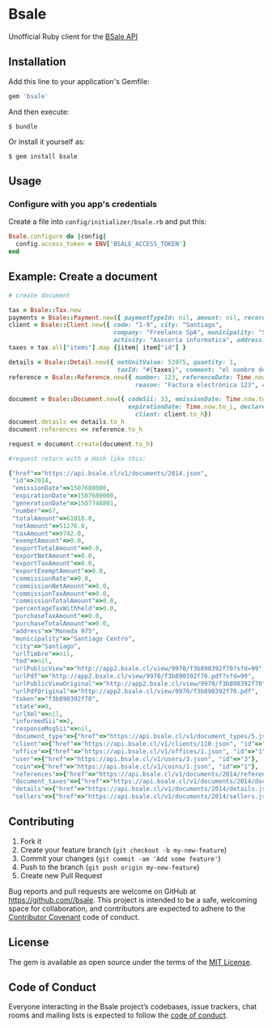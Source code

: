 # Bsale

Unofficial Ruby client for the [BSale API](https://github.com/gmontero/API-Bsale/wiki)

## Installation

Add this line to your application's Gemfile:

```ruby
gem 'bsale'
```

And then execute:

    $ bundle

Or install it yourself as:

    $ gem install bsale

## Usage
### Configure with you app's credentials
Create a file into `config/initializer/bsale.rb` and put this:

```ruby
Bsale.configure do |config|
  config.access_token = ENV['BSALE_ACCESS_TOKEN']
end
```

## Example: Create a document

```ruby
# create document

tax = Bsale::Tax.new
payments = Bsale::Payment.new({ paymentTypeId: nil, amount: nil, recordDate: nil })
client = Bsale::Client.new({ code: "1-9", city: "Santiago",
                             company: "Freelance SpA", municipality: "Santiago Centro",
                             activity: "Asesoría informatica", address: "Moneda 975" })
taxes = tax.all["items"].map {|item| item["id"] }

details = Bsale::Detail.new({ netUnitValue: 53975, quantity: 1,
                              taxId: "#{taxes}", comment: "el nombre del producto que voy a vender", discount: 5 })
reference = Bsale::Reference.new({ number: 123, referenceDate: Time.now.to_i,
                                   reason: "Factura electrónica 123", codeSii: 33 })

document = Bsale::Document.new({ codeSii: 33, emissionDate: Time.now.to_i,
                                 expirationDate: Time.now.to_i, declareSii: 0,
                                   client: client.to_h})
document.details << details.to_h
document.references << reference.to_h

request = document.create(document.to_h)

#request return with a Hash like this:

{"href"=>"https://api.bsale.cl/v1/documents/2014.json",
 "id"=>2014,
 "emissionDate"=>1507680000,
 "expirationDate"=>1507680000,
 "generationDate"=>1507748801,
 "number"=>67,
 "totalAmount"=>61018.0,
 "netAmount"=>51276.0,
 "taxAmount"=>9742.0,
 "exemptAmount"=>0.0,
 "exportTotalAmount"=>0.0,
 "exportNetAmount"=>0.0,
 "exportTaxAmount"=>0.0,
 "exportExemptAmount"=>0.0,
 "commissionRate"=>0.0,
 "commissionNetAmount"=>0.0,
 "commissionTaxAmount"=>0.0,
 "commissionTotalAmount"=>0.0,
 "percentageTaxWithheld"=>0.0,
 "purchaseTaxAmount"=>0.0,
 "purchaseTotalAmount"=>0.0,
 "address"=>"Moneda 975",
 "municipality"=>"Santiago Centro",
 "city"=>"Santiago",
 "urlTimbre"=>nil,
 "ted"=>nil,
 "urlPublicView"=>"http://app2.bsale.cl/view/9970/f3b890392f70?sfd=99",
 "urlPdf"=>"http://app2.bsale.cl/view/9970/f3b890392f70.pdf?sfd=99",
 "urlPublicViewOriginal"=>"http://app2.bsale.cl/view/9970/f3b890392f70",
 "urlPdfOriginal"=>"http://app2.bsale.cl/view/9970/f3b890392f70.pdf",
 "token"=>"f3b890392f70",
 "state"=>0,
 "urlXml"=>nil,
 "informedSii"=>2,
 "responseMsgSii"=>nil,
 "document_type"=>{"href"=>"https://api.bsale.cl/v1/document_types/5.json", "id"=>"5"},
 "client"=>{"href"=>"https://api.bsale.cl/v1/clients/110.json", "id"=>"110"},
 "office"=>{"href"=>"https://api.bsale.cl/v1/offices/1.json", "id"=>"1"},
 "user"=>{"href"=>"https://api.bsale.cl/v1/users/3.json", "id"=>"3"},
 "coin"=>{"href"=>"https://api.bsale.cl/v1/coins/1.json", "id"=>"1"},
 "references"=>{"href"=>"https://api.bsale.cl/v1/documents/2014/references.json"},
 "document_taxes"=>{"href"=>"https://api.bsale.cl/v1/documents/2014/document_taxes.json"},
 "details"=>{"href"=>"https://api.bsale.cl/v1/documents/2014/details.json"},
 "sellers"=>{"href"=>"https://api.bsale.cl/v1/documents/2014/sellers.json"}}

```

## Contributing

1. Fork it
2. Create your feature branch (`git checkout -b my-new-feature`)
3. Commit your changes (`git commit -am 'Add some feature'`)
4. Push to the branch (`git push origin my-new-feature`)
5. Create new Pull Request

Bug reports and pull requests are welcome on GitHub at https://github.com//bsale. This project is intended to be a safe, welcoming space for collaboration, and contributors are expected to adhere to the [Contributor Covenant](http://contributor-covenant.org) code of conduct.

## License

The gem is available as open source under the terms of the [MIT License](http://opensource.org/licenses/MIT).

## Code of Conduct

Everyone interacting in the Bsale project’s codebases, issue trackers, chat rooms and mailing lists is expected to follow the [code of conduct](https://github.com/nelyj/bsale/blob/master/CODE_OF_CONDUCT.md).
